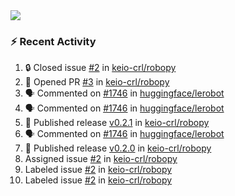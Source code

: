 <div>
  <img src="http://github-profile-summary-cards.vercel.app/api/cards/profile-details?username=tetsugo02&theme=vue"/>
</div>

### :zap: Recent Activity
<!--START_SECTION:activity-->
1. 🔒 Closed issue [#2](https://github.com/keio-crl/robopy/issues/2) in [keio-crl/robopy](https://github.com/keio-crl/robopy)
2. 💪 Opened PR [#3](undefined) in [keio-crl/robopy](https://github.com/keio-crl/robopy)
3. 🗣 Commented on [#1746](https://github.com/huggingface/lerobot/pull/1746#issuecomment-3417518294) in [huggingface/lerobot](https://github.com/huggingface/lerobot)
4. 🗣 Commented on [#1746](https://github.com/huggingface/lerobot/pull/1746#issuecomment-3416186960) in [huggingface/lerobot](https://github.com/huggingface/lerobot)
5. 🚀 Published release [v0.2.1](https://github.com/keio-crl/robopy/releases/tag/v0.2.1) in [keio-crl/robopy](https://github.com/keio-crl/robopy)
6. 🗣 Commented on [#1746](https://github.com/huggingface/lerobot/pull/1746#issuecomment-3359643500) in [huggingface/lerobot](https://github.com/huggingface/lerobot)
7. 🚀 Published release [v0.2.0](https://github.com/keio-crl/robopy/releases/tag/v0.2.0) in [keio-crl/robopy](https://github.com/keio-crl/robopy)
8.  Assigned issue [#2](https://github.com/keio-crl/robopy/issues/2) in [keio-crl/robopy](https://github.com/keio-crl/robopy)
9.  Labeled issue [#2](https://github.com/keio-crl/robopy/issues/2) in [keio-crl/robopy](https://github.com/keio-crl/robopy)
10.  Labeled issue [#2](https://github.com/keio-crl/robopy/issues/2) in [keio-crl/robopy](https://github.com/keio-crl/robopy)
<!--END_SECTION:activity-->

